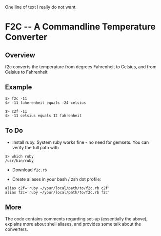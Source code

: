 One line of text I really do not want.
# F2C -- A Commandline Temperature Converter

## Overview
f2c converts the temperature from degrees Fahrenheit to Celsius, and from Celsius to Fahrenheit

## Example

```
$> f2c -11
$> -11 faherenheit equals -24 celsius

$> c2f -11
$> -11 celsius equals 12 fahrenheit
```

## To Do
- Install ruby. System ruby works fine - no need for gemsets. You can verify the full path with
```
$> which ruby
/usr/bin/ruby
```

- Download `f2c.rb`

- Create aliases in your bash / zsh dot profile:

```
alias c2f='ruby ~/your/local/path/to/f2c.rb c2f'
alias f2c='ruby ~/your/local/path/to/f2c.rb f2c'
```

## More
The code contains comments regarding set-up (essentially the above), explains more about shell aliases, and provides some talk about the converters.
